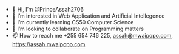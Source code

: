 - 👋 Hi, I’m @PrinceAssah2706
- 👀 I’m interested in Web Application and Artificial Intellegence
- 🌱 I’m currently learning CS50 Computer Science
- 💞️ I’m looking to collaborate on Programming matters
- 📫 How to reach me +255 654 746 225, assah@mwaipopo.com, https://assah.mwaipopo.com


<!---
PrinceAssah2706/PrinceAssah2706 is a ✨ special ✨ repository because its `README.md` (this file) appears on your GitHub profile.
You can click the Preview link to take a look at your changes.
--->
